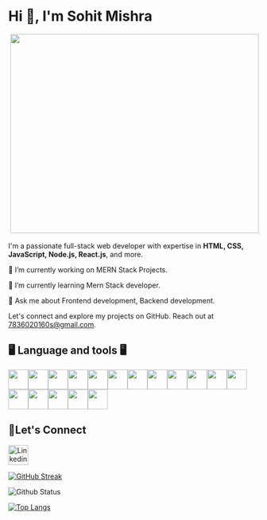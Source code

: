 # Hi 👋, I'm Sohit Mishra

<img src="https://komarev.com/ghpvc/?username=sohit-mishra&style=flat-square&color=blue" alt=""/>

<img src="https://imglogo.netlify.app/img/profile.svg" width="500" height="400">


I'm a passionate full-stack web developer with expertise in **HTML, CSS, JavaScript, Node.js, React.js**, and more.

🔭 I’m currently working on MERN Stack Projects.

🌱 I’m currently learning Mern Stack developer.

💬 Ask me about Frontend development, Backend development.

Let's connect and explore my projects on GitHub. Reach out at [7836020160s@gmail.com](mailto:7836020160s@gmail.com).


## 🖥️ Language and tools 🖥️
<div style="display:flex;flex-wrap: wrap;">
    <img src="https://imglogo.netlify.app/img/adobexd.svg" width="40" height="40">
    <img src="https://imglogo.netlify.app/img/figma.svg" width="40" height="40">
    <img src="https://imglogo.netlify.app/img/vscode.svg" width="40" height="40">
    <img src="https://imglogo.netlify.app/img/html.svg" width="40" height="40">
    <img src="https://imglogo.netlify.app/img/css.svg" width="40" height="40">
    <img src="https://imglogo.netlify.app/img/bootstrap.svg" width="40" height="40">
    <img src="https://imglogo.netlify.app/img/js.svg" width="40" height="40">
    <img src="https://imglogo.netlify.app/img/postman.svg" width="40" height="40">
    <img src="https://imglogo.netlify.app/img/nodejs.svg" width="40" height="40">
    <img src="https://imglogo.netlify.app/img/git.svg" width="40" height="40">
    <img src="https://imglogo.netlify.app/img/github.svg" width="40" height="40">
    <img src="https://imglogo.netlify.app/img/php.svg" width="40" height="40">
    <img src="https://imglogo.netlify.app/img/react.svg" width="40" height="40">
    <img src="https://imglogo.netlify.app/img/mysql.svg" width="40" height="40">
    <img src="https://imglogo.netlify.app/img/gulpfile.svg" width="40" height="40">
    <img src="https://imglogo.netlify.app/img/slack.svg" width="40" height="40">
    <img src="https://imglogo.netlify.app/img/netlify.svg" width="40" height="40">
    </div>

## 🤝Let's Connect
<a href= "https://www.linkedin.com/in/sohitmishra/"><img src="https://raw.githubusercontent.com/rahuldkjain/github-profile-readme-generator/master/src/images/icons/Social/linked-in-alt.svg" alt="Linkedin" width="40" height="40"></a>




[![GitHub Streak](https://github-readme-streak-stats.herokuapp.com/?user=Sohit-mishra)](https://git.io/streak-stats)

![Github Status](https://github-readme-stats.vercel.app/api?username=sohit-mishra)

[![Top Langs](https://github-readme-stats.vercel.app/api/top-langs/?username=sohit-mishra)](https://github.com/anuraghazra/github-readme-stats)


